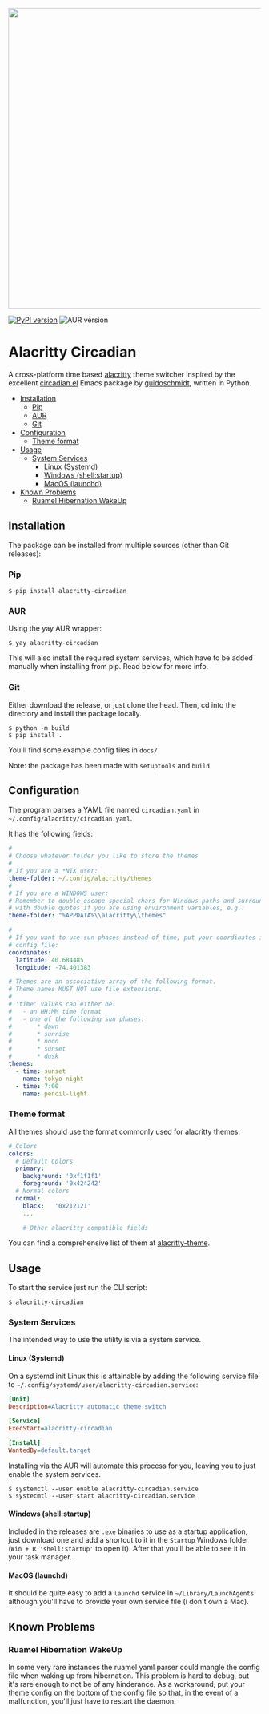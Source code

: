 <p align="center">
  <img src="https://user-images.githubusercontent.com/37450282/126490791-43feaa96-564f-4ef4-bcc3-159f801f7c41.png" width="600">
</p>

[![PyPI version](https://badge.fury.io/py/alacritty-circadian.svg)](https://badge.fury.io/py/alacèritty-circadian)
![AUR version](https://img.shields.io/aur/version/alacritty-circadian)

# Alacritty Circadian

A cross-platform time based [alacritty](https://github.com/alacritty/alacritty) theme switcher inspired by the excellent
[circadian.el](https://github.com/guidoschmidt/circadian.el) Emacs package by
[guidoschmidt](https://github.com/guidoschmidt), written in Python.

* [Installation](#installation)
   * [Pip](#pip)
   * [AUR](#aur)
   * [Git](#git)
* [Configuration](#configuration)
   * [Theme format](#theme-format)
* [Usage](#usage)
   * [System Services](#system-services)
      * [Linux (Systemd)](#linux-systemd)
      * [Windows (shell:startup)](#windows-shellstartup)
      * [MacOS (launchd)](#macos-launchd)
* [Known Problems](#known-problems)
   * [Ruamel Hibernation WakeUp](#ruamel-hibernation-wakeup) 

## Installation

The package can be installed from multiple sources (other than Git releases):

### Pip

```
$ pip install alacritty-circadian 
```

### AUR

Using the yay AUR wrapper:

```
$ yay alacritty-circadian
```

This will also install the required system services, which have to be added
manually when installing from pip. Read below for more info.

### Git

Either download the release, or just clone the head. Then, cd into the 
directory and install the package locally.

```
$ python -m build
$ pip install .
```

You'll find some example config files in `docs/`

Note: the package has been made with `setuptools` and `build`

## Configuration

The program parses a YAML file named `circadian.yaml` in
`~/.config/alacritty/circadian.yaml`.

It has the following fields:

```yml
#
# Choose whatever folder you like to store the themes
#
# If you are a *NIX user:
theme-folder: ~/.config/alacritty/themes
#
# If you are a WINDOWS user:
# Remember to double escape special chars for Windows paths and surround them
# with double quotes if you are using environment variables, e.g.:
theme-folder: "%APPDATA%\\alacritty\\themes"

#
# If you want to use sun phases instead of time, put your coordinates in the
# config file:
coordinates:
  latitude: 40.684485
  longitude: -74.401383

# Themes are an associative array of the following format.
# Theme names MUST NOT use file extensions.
#
# 'time' values can either be:
#   - an HH:MM time format
#   - one of the following sun phases:
#       * dawn
#       * sunrise
#       * noon
#       * sunset
#       * dusk
themes:
  - time: sunset
    name: tokyo-night
  - time: 7:00
    name: pencil-light
```

### Theme format

All themes should use the format commonly used for alacritty themes:

```yml
# Colors
colors:
  # Default Colors
  primary:
    background: '0xf1f1f1'
    foreground: '0x424242'
  # Normal colors
  normal:
    black:   '0x212121'
    ...

    # Other alacritty compatible fields
```

You can find a comprehensive list of them at [alacritty-theme](https://github.com/eendroroy/alacritty-theme).

## Usage

To start the service just run the CLI script:

```
$ alacritty-circadian
```

### System Services

The intended way to use the utility is via a system service.

#### Linux (Systemd)

On a systemd init Linux this is attainable by adding the following service file
to `~/.config/systemd/user/alacritty-circadian.service`:

```ini
[Unit]
Description=Alacritty automatic theme switch

[Service]
ExecStart=alacritty-circadian

[Install]
WantedBy=default.target
```

Installing via the AUR will automate this process for you, leaving you to just
enable the system services.

```
$ systemctl --user enable alacritty-circadian.service
$ systecmtl --user start alacritty-circadian.service
```

#### Windows (shell:startup)

Included in the releases are `.exe` binaries to use as a startup
application, just download one and add a shortcut to it in the `Startup` Windows
folder (`Win + R 'shell:startup'` to open it). After that you'll be able to see
it in your task manager.

#### MacOS (launchd)

It should be quite easy to add a `launchd` service in `~/Library/LaunchAgents`
although you'll have to provide your own service file (i don't own a Mac).

## Known Problems

### Ruamel Hibernation WakeUp

In some very rare instances the ruamel yaml parser could mangle the config file when waking up from hibernation. This problem is hard to debug, but it's rare enough to not be of any hinderance. As a workaround, put your theme config on the bottom of the config file so that, in the event of a malfunction, you'll just have to restart the daemon.
